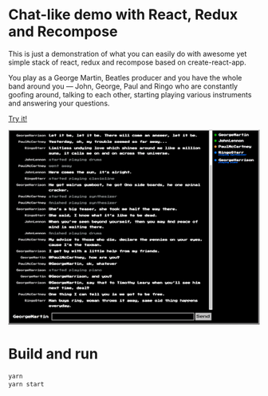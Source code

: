 # Chat-like demo with React, Redux and Recompose

This is just a demonstration of what you can easily do with awesome yet simple stack of react, redux and recompose based on create-react-app.

You play as a George Martin, Beatles producer and you have the whole band around you — John, George, Paul and Ringo who are constantly goofing around, talking to each other, starting playing various instruments and answering your questions.

[Try it!](https://nkabardin.github.io/react-redux-recompose-chat-demo/)

[![Screenshot](https://github.com/nkabardin/react-redux-recompose-chat-demo/blob/master/screenshot.png?raw=true)](http://nikita.kabardin.com/react-redux-recompose-chat-demo/)

# Build and run

```
yarn
yarn start
```
